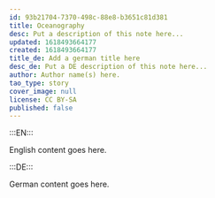 ```yaml
---
id: 93b21704-7370-498c-88e8-b3651c81d381
title: Oceanography
desc: Put a description of this note here...
updated: 1618493664177
created: 1618493664177
title_de: Add a german title here
desc_de: Put a DE description of this note here...
author: Author name(s) here.
tao_type: story
cover_image: null
license: CC BY-SA
published: false
---
```


:::EN:::

English content goes here.

:::DE:::

German content goes here.
